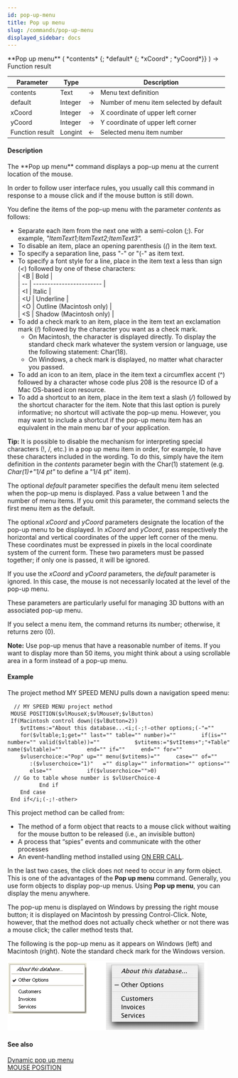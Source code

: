 ```yaml
---
id: pop-up-menu
title: Pop up menu
slug: /commands/pop-up-menu
displayed_sidebar: docs
---
```


<!--REF #_command_.Pop up menu.Syntax-->**Pop up menu** ( *contents* {; *default* {; *xCoord* ; *yCoord*}} )  -> Function result<!-- END REF-->
<!--REF #_command_.Pop up menu.Params-->
| Parameter | Type |  | Description |
| --- | --- | --- | --- |
| contents | Text | &#8594;  | Menu text definition |
| default | Integer | &#8594;  | Number of menu item selected by default |
| xCoord | Integer | &#8594;  | X coordinate of upper left corner |
| yCoord | Integer | &#8594;  | Y coordinate of upper left corner |
| Function result | Longint | &#8592; | Selected menu item number |

<!-- END REF-->

#### Description 

<!--REF #_command_.Pop up menu.Summary-->The **Pop up menu** command displays a pop-up menu at the current location of the mouse.<!-- END REF--> 

In order to follow user interface rules, you usually call this command in response to a mouse click and if the mouse button is still down.

You define the items of the pop-up menu with the parameter *contents* as follows:

* Separate each item from the next one with a semi-colon (*;*). For example, *"ItemText1;ItemText2;ItemText3".*
* To disable an item, place an opening parenthesis (*(*) in the item text.
* To specify a separation line, pass "-" or "(-" as item text.
* To specify a font style for a line, place in the item text a less than sign (*<*) followed by one of these characters:  
| <B | Bold                     |  
| -- | ------------------------ |  
| <I | Italic                   |  
| <U | Underline                |  
| <O | Outline (Macintosh only) |  
| <S | Shadow (Macintosh only)  |
* To add a check mark to an item, place in the item text an exclamation mark (*!*) followed by the character you want as a check mark.  
   * On Macintosh, the character is displayed directly. To display the standard check mark whatever the system version or language, use the following statement: Char(18).  
   * On Windows, a check mark is displayed, no matter what character you passed.
* To add an icon to an item, place in the item text a circumflex accent (^) followed by a character whose code plus 208 is the resource ID of a Mac OS-based icon resource.
* To add a shortcut to an item, place in the item text a slash (*/*) followed by the shortcut character for the item. Note that this last option is purely informative; no shortcut will activate the pop-up menu. However, you may want to include a shortcut if the pop-up menu item has an equivalent in the main menu bar of your application.

**Tip:** It is possible to disable the mechanism for interpreting special characters (!, /, etc.) in a pop up menu item in order, for example, to have these characters included in the wording. To do this, simply have the item definition in the *contents* parameter begin with the Char(1) statement (e.g. **Char*(1)+"1/4 pt"* to define a "1/4 pt" item). 

The optional *default* parameter specifies the default menu item selected when the pop-up menu is displayed. Pass a value between 1 and the number of menu items. If you omit this parameter, the command selects the first menu item as the default.

The optional *xCoord* and *yCoord* parameters designate the location of the pop-up menu to be displayed. In *xCoord* and *yCoord*, pass respectively the horizontal and vertical coordinates of the upper left corner of the menu. These coordinates must be expressed in pixels in the local coordinate system of the current form. These two parameters must be passed together; if only one is passed, it will be ignored.

If you use the *xCoord* and *yCoord* parameters, the *default* parameter is ignored. In this case, the mouse is not necessarily located at the level of the pop-up menu.

These parameters are particularly useful for managing 3D buttons with an associated pop-up menu.

If you select a menu item, the command returns its number; otherwise, it returns zero (0).

**Note:** Use pop-up menus that have a reasonable number of items. If you want to display more than 50 items, you might think about a using scrollable area in a form instead of a pop-up menu.

#### Example 

The project method MY SPEED MENU pulls down a navigation speed menu:

```4d
  // MY SPEED MENU project method
 MOUSE POSITION($vlMouseX;$vlMouseY;$vlButton)
 If(Macintosh control down|($vlButton=2))
    $vtItems:="About this database...<i;(-;!-other options;(-"=""     for($vltable;1;get="" last="" table="" number)=""        if(is="" number="" valid($vltable))=""           $vtitems:="$vtItems+";"+Table" name($vltable)=""        end="" if=""     end="" for=""     $vluserchoice:="Pop" up="" menu($vtitems)=""     case="" of=""        :($vluserchoice="1)"   ="" display="" information="" options=""        else=""           if($vluserchoice="">0)
  // Go to table whose number is $vlUserChoice-4
          End if
    End case
 End if</i;(-;!-other>
```

This project method can be called from:

* The method of a form object that reacts to a mouse click without waiting for the mouse button to be released (i.e., an invisible button)
* A process that “spies” events and communicate with the other processes
* An event-handling method installed using [ON ERR CALL](on-err-call.md).

In the last two cases, the click does not need to occur in any form object. This is one of the advantages of the **Pop up menu** command. Generally, you use form objects to display pop-up menus. Using **Pop up menu**, you can display the menu anywhere.

The pop-up menu is displayed on Windows by pressing the right mouse button; it is displayed on Macintosh by pressing Control-Click. Note, however, that the method does not actually check whether or not there was a mouse click; the caller method tests that.

The following is the pop-up menu as it appears on Windows (left) and Macintosh (right). Note the standard check mark for the Windows version.

![](../assets/en/commands/pict36394.en.png)

#### See also 

[Dynamic pop up menu](dynamic-pop-up-menu.md)  
[MOUSE POSITION](mouse-position.md)  